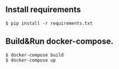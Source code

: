 ## Install requirements 
```console
$ pip install -r requirements.txt
```

## Build&Run docker-compose. 
```console
$ docker-compose build
$ docker-compose up      
```
